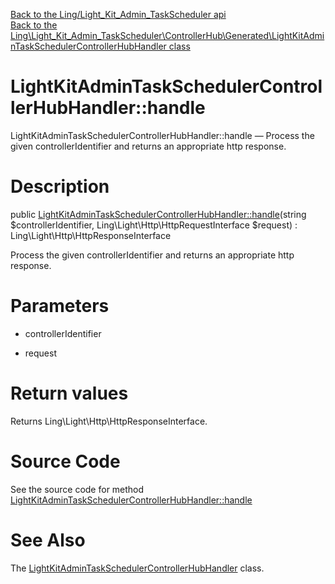 [Back to the Ling/Light_Kit_Admin_TaskScheduler api](https://github.com/lingtalfi/Light_Kit_Admin_TaskScheduler/blob/master/doc/api/Ling/Light_Kit_Admin_TaskScheduler.md)<br>
[Back to the Ling\Light_Kit_Admin_TaskScheduler\ControllerHub\Generated\LightKitAdminTaskSchedulerControllerHubHandler class](https://github.com/lingtalfi/Light_Kit_Admin_TaskScheduler/blob/master/doc/api/Ling/Light_Kit_Admin_TaskScheduler/ControllerHub/Generated/LightKitAdminTaskSchedulerControllerHubHandler.md)


LightKitAdminTaskSchedulerControllerHubHandler::handle
================



LightKitAdminTaskSchedulerControllerHubHandler::handle — Process the given controllerIdentifier and returns an appropriate http response.




Description
================


public [LightKitAdminTaskSchedulerControllerHubHandler::handle](https://github.com/lingtalfi/Light_Kit_Admin_TaskScheduler/blob/master/doc/api/Ling/Light_Kit_Admin_TaskScheduler/ControllerHub/Generated/LightKitAdminTaskSchedulerControllerHubHandler/handle.md)(string $controllerIdentifier, Ling\Light\Http\HttpRequestInterface $request) : Ling\Light\Http\HttpResponseInterface




Process the given controllerIdentifier and returns an appropriate http response.




Parameters
================


- controllerIdentifier

    

- request

    


Return values
================

Returns Ling\Light\Http\HttpResponseInterface.








Source Code
===========
See the source code for method [LightKitAdminTaskSchedulerControllerHubHandler::handle](https://github.com/lingtalfi/Light_Kit_Admin_TaskScheduler/blob/master/ControllerHub/Generated/LightKitAdminTaskSchedulerControllerHubHandler.php#L22-L26)


See Also
================

The [LightKitAdminTaskSchedulerControllerHubHandler](https://github.com/lingtalfi/Light_Kit_Admin_TaskScheduler/blob/master/doc/api/Ling/Light_Kit_Admin_TaskScheduler/ControllerHub/Generated/LightKitAdminTaskSchedulerControllerHubHandler.md) class.



